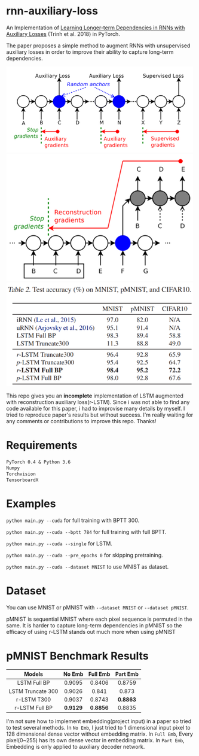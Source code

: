 # rnn-auxiliary-loss

An Implementation of [Learning Longer-term Dependencies in RNNs with Auxiliary Losses](https://arxiv.org/abs/1803.00144) (Trinh et al. 2018) in PyTorch.

The paper proposes a simple method to augment RNNs with unsupervised auxiliary losses in order to improve their ability to capture long-term dependencies.

<img src="https://raw.githubusercontent.com/belepi93/rnn-auxiliary-loss/master/pics/overview.png" width="500">
<img src="https://raw.githubusercontent.com/belepi93/rnn-auxiliary-loss/master/pics/r-LSTM.png" width="500">
<img src="https://raw.githubusercontent.com/belepi93/rnn-auxiliary-loss/master/pics/result.png" width="500">

This repo gives you an **incomplete** implementation of LSTM augmented with reconstruction auxiliary loss(r-LSTM). Since i was not able to find any code available for this paper, i had to improvise many details by myself. I tried to reproduce paper's results but without success. I'm really waiting for any comments or contributions to improve this repo. Thanks!

# Requirements

```
PyTorch 0.4 & Python 3.6
Numpy
Torchvision
TensorboardX
```

# Examples

`python main.py --cuda` for full training with BPTT 300.

`python main.py --cuda --bptt 784` for full training with full BPTT.

`python main.py --cuda --single` for LSTM.

`python main.py --cuda --pre_epochs 0` for skipping pretraining.

`python main.py --cuda --dataset MNIST` to use MNIST as dataset.

# Dataset

You can use MNIST or pMNIST with `--dataset MNIST` or `--dataset pMNIST`.

pMNIST is sequential MNIST where each pixel sequence is permuted in the same. It is harder to capture long-term dependencies in pMNIST so the efficacy of using r-LSTM stands out much more when using pMNIST

# pMNIST Benchmark Results

| Models            | No Emb | Full Emb | Part Emb |
|:-----------------:|:----------:|:----------:|:----------:|
| LSTM Full BP  |0.9095 | 0.8406 | 0.8759 |
| LSTM Truncate 300 |0.9026 | 0.841 | 0.873 |
| r-LSTM T300   |0.9037 | 0.8743 | **0.8863** |
| r-LSTM Full BP    |**0.9129** | **0.8856** | 0.8835 |

I'm not sure how to implement embedding(project input) in a paper so tried to test several methods. In `No Emb`, I just tried to 1 dimensional input pixel to 128 dimensional dense vector without embedding matrix. In `Full Emb`, Every pixel(0~255) has its own dense vector in embedding matrix. In `Part Emb`, Embedding is only applied to auxiliary decoder network.

